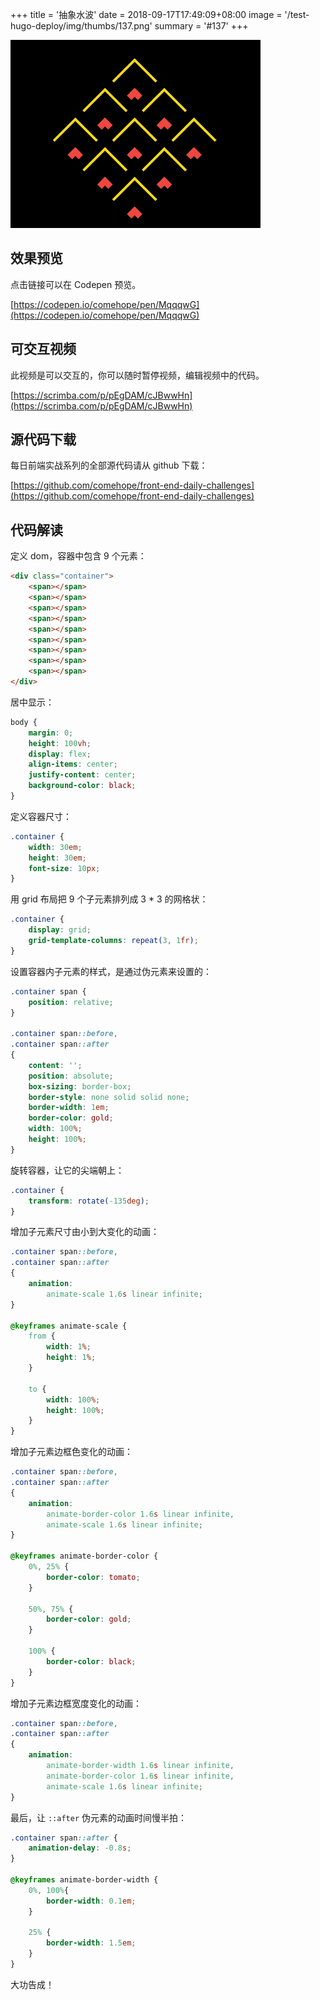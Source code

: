 +++
title = '抽象水波'
date = 2018-09-17T17:49:09+08:00
image = '/test-hugo-deploy/img/thumbs/137.png'
summary = '#137'
+++

![](./work.gif)

## 效果预览

点击链接可以在 Codepen 预览。

[https://codepen.io/comehope/pen/MqqqwG](https://codepen.io/comehope/pen/MqqqwG)

## 可交互视频

此视频是可以交互的，你可以随时暂停视频，编辑视频中的代码。

[https://scrimba.com/p/pEgDAM/cJBwwHn](https://scrimba.com/p/pEgDAM/cJBwwHn)

## 源代码下载

每日前端实战系列的全部源代码请从 github 下载：

[https://github.com/comehope/front-end-daily-challenges](https://github.com/comehope/front-end-daily-challenges)

## 代码解读

定义 dom，容器中包含 9 个元素：
```html
<div class="container">
    <span></span>
    <span></span>
    <span></span>
    <span></span>
    <span></span>
    <span></span>
    <span></span>
    <span></span>
    <span></span>
</div>
```

居中显示：
```css
body {
    margin: 0;
    height: 100vh;
    display: flex;
    align-items: center;
    justify-content: center;
    background-color: black;
}
```

定义容器尺寸：
```css
.container {
    width: 30em;
    height: 30em;
    font-size: 10px;
}
```

用 grid 布局把 9 个子元素排列成 3 * 3 的网格状：
```css
.container {
    display: grid;
    grid-template-columns: repeat(3, 1fr);
}
```

设置容器内子元素的样式，是通过伪元素来设置的：
```css
.container span {
    position: relative;
}

.container span::before,
.container span::after 
{
    content: '';
    position: absolute;
    box-sizing: border-box;
    border-style: none solid solid none;
    border-width: 1em;
    border-color: gold;
    width: 100%;
    height: 100%;
}
```

旋转容器，让它的尖端朝上：
```css
.container {
    transform: rotate(-135deg);
}
```

增加子元素尺寸由小到大变化的动画：
```css
.container span::before,
.container span::after 
{
    animation: 
        animate-scale 1.6s linear infinite;
}

@keyframes animate-scale {
    from {
        width: 1%;
        height: 1%;
    }

    to {
        width: 100%;
        height: 100%;
    }
}
```

增加子元素边框色变化的动画：
```css
.container span::before,
.container span::after 
{
    animation: 
        animate-border-color 1.6s linear infinite,
        animate-scale 1.6s linear infinite;
}

@keyframes animate-border-color {
    0%, 25% {
        border-color: tomato;
    }

    50%, 75% {
        border-color: gold;
    }

    100% {
        border-color: black;
    }
}
```

增加子元素边框宽度变化的动画：
```css
.container span::before,
.container span::after 
{
    animation: 
        animate-border-width 1.6s linear infinite,
        animate-border-color 1.6s linear infinite,
        animate-scale 1.6s linear infinite;
}
```

最后，让 `::after` 伪元素的动画时间慢半拍：
```css
.container span::after {
    animation-delay: -0.8s;
}

@keyframes animate-border-width {
    0%, 100%{
        border-width: 0.1em;
    }

    25% {
        border-width: 1.5em;
    }
}
```

大功告成！
